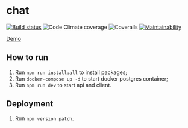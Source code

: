 # chat

[![Build status](https://ci.appveyor.com/api/projects/status/nfqe58r96h61cuok/branch/master?svg=true)](https://ci.appveyor.com/project/shelchkov/chat/branch/master)
![Code Climate coverage](https://img.shields.io/codeclimate/coverage/shelchkov/chat?label=api%20coverage&logo=code%20climate)
![Coveralls](https://img.shields.io/coveralls/github/shelchkov/chat?label=client%20coverage&logo=Coveralls)
[![Maintainability](https://api.codeclimate.com/v1/badges/a5d240e7373aa43dfba8/maintainability)](https://codeclimate.com/github/shelchkov/chat/maintainability)

[Demo](https://s-chat.herokuapp.com)

## How to run

1. Run `npm run install:all` to install packages;
2. Run `docker-compose up -d` to start docker postgres container;
3. Run `npm run dev` to start api and client.

## Deployment

1. Run `npm version patch`.
